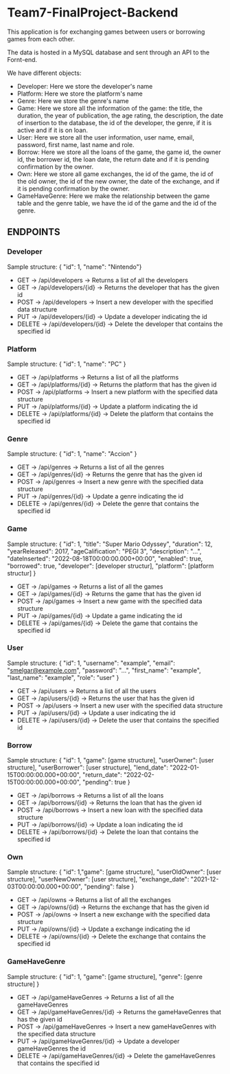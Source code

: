 # Team7-FinalProject-Backend

This application is for exchanging games between users or borrowing games from each other. 

The data is hosted in a MySQL database and sent through an API to the Fornt-end.

We have different objects:

* Developer: Here we store the developer's name
* Platform: Here we store the platform's name
* Genre: Here we store the genre's name
* Game: Here we store all the information of the game: the title, the duration, the year of publication, the age rating, the description, the date of insertion to the database, the id of the developer, the genre, if it is active and if it is on loan.
* User: Here we store all the user information, user name, email, password, first name, last name and role.
* Borrow: Here we store all the loans of the game, the game id, the owner id, the borrower id, the loan date, the return date and if it is pending confirmation by the owner.
* Own: Here we store all game exchanges, the id of the game, the id of the old owner, the id of the new owner, the date of the exchange, and if it is pending confirmation by the owner.
* GameHaveGenre: Here we make the relationship between the game table and the genre table, we have the id of the game and the id of the genre.

## ENDPOINTS

### Developer

Sample structure: { "id": 1, "name": "Nintendo"}

* GET     ->  /api/developers       ->  Returns a list of all the developers
* GET     ->  /api/developers/{id}  ->  Returns the developer that has the given id
* POST    ->  /api/developers       ->  Insert a new developer with the specified data structure
* PUT     ->  /api/developers/{id}  ->  Update a developer indicating the id
* DELETE  ->  /api/developers/{id}  ->  Delete the developer that contains the specified id

### Platform

Sample structure: { "id": 1, "name": "PC" }

* GET     ->  /api/platforms       ->  Returns a list of all the platforms
* GET     ->  /api/platforms/{id}  ->  Returns the platform that has the given id
* POST    ->  /api/platforms       ->  Insert a new platform with the specified data structure
* PUT     ->  /api/platforms/{id}  ->  Update a platform indicating the id
* DELETE  ->  /api/platforms/{id}  ->  Delete the platform that contains the specified id

### Genre

Sample structure: { "id": 1, "name": "Accion" }

* GET     ->  /api/genres       ->  Returns a list of all the genres
* GET     ->  /api/genres/{id}  ->  Returns the genre that has the given id
* POST    ->  /api/genres       ->  Insert a new genre with the specified data structure
* PUT     ->  /api/genres/{id}  ->  Update a genre indicating the id
* DELETE  ->  /api/genres/{id}  ->  Delete the genre that contains the specified id

### Game

Sample structure: { "id": 1, "title": "Super Mario Odyssey", "duration": 12, "yearReleased": 2017, "ageCalification": "PEGI 3", "description": "...", "dateInserted": "2022-08-18T00:00:00.000+00:00", "enabled": true, "borrowed": true, "developer": [developer structur], "platform": [platform structur] }

* GET     ->  /api/games       ->  Returns a list of all the games
* GET     ->  /api/games/{id}  ->  Returns the game that has the given id
* POST    ->  /api/games       ->  Insert a new game with the specified data structure
* PUT     ->  /api/games/{id}  ->  Update a game indicating the id
* DELETE  ->  /api/games/{id}  ->  Delete the game that contains the specified id

### User

Sample structure: { "id": 1, "username": "example", "email": "smelgar@example.com", "password": "...", "first_name": "example", "last_name": "example", "role": "user" }

* GET     ->  /api/users       ->  Returns a list of all the users
* GET     ->  /api/users/{id}  ->  Returns the user that has the given id
* POST    ->  /api/users       ->  Insert a new user with the specified data structure
* PUT     ->  /api/users/{id}  ->  Update a user indicating the id
* DELETE  ->  /api/users/{id}  ->  Delete the user that contains the specified id

### Borrow

Sample structure: { "id": 1, "game": [game structure], "userOwner": [user structure], "userBorrower": [user structure], "lend_date": "2022-01-15T00:00:00.000+00:00", "return_date": "2022-02-15T00:00:00.000+00:00", "pending": true }

* GET     ->  /api/borrows       ->  Returns a list of all the loans
* GET     ->  /api/borrows/{id}  ->  Returns the loan that has the given id
* POST    ->  /api/borrows       ->  Insert a new loan with the specified data structure
* PUT     ->  /api/borrows/{id}  ->  Update a loan indicating the id
* DELETE  ->  /api/borrows/{id}  ->  Delete the loan that contains the specified id

### Own

Sample structure: { "id": 1,"game": [game structure], "userOldOwner": [user structure], "userNewOwner": [user structure], "exchange_date": "2021-12-03T00:00:00.000+00:00", "pending": false }

* GET     ->  /api/owns       ->  Returns a list of all the exchanges
* GET     ->  /api/owns/{id}  ->  Returns the exchange that has the given id
* POST    ->  /api/owns       ->  Insert a new exchange with the specified data structure
* PUT     ->  /api/owns/{id}  ->  Update a exchange indicating the id
* DELETE  ->  /api/owns/{id}  ->  Delete the exchange that contains the specified id

### GameHaveGenre

Sample structure: { "id": 1, "game": [game structure], "genre": [genre structure] }

* GET     ->  /api/gameHaveGenres       ->  Returns a list of all the gameHaveGenres
* GET     ->  /api/gameHaveGenres/{id}  ->  Returns the gameHaveGenres that has the given id
* POST    ->  /api/gameHaveGenres       ->  Insert a new gameHaveGenres with the specified data structure
* PUT     ->  /api/gameHaveGenres/{id}  ->  Update a developer gameHaveGenres the id
* DELETE  ->  /api/gameHaveGenres/{id}  ->  Delete the gameHaveGenres that contains the specified id
